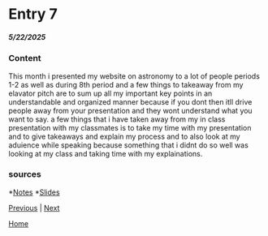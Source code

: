 # Entry 7
##### 5/22/2025

### Content
This month i presented my website on astronomy to a lot of people periods 1-2 as well as during 8th period and a few things to takeaway from my elavator pitch are to sum up all my important key points in an understandable and organized manner because if you dont then itll drive people away from your presentation and they wont understand what you want to say. a few things that i have taken away from my in class presentation with my classmates is to take my time with my presentation and to give takeaways and explain my process and to also look at my aduience while speaking because something that i didnt do so well was looking at my class and taking time with my explainations.

### sources
*[Notes](https://docs.google.com/document/d/1XJT8S4hfZrOqRuJE77YyxdEcT-xpe8Qa5nfXv4lj0fY/edit?tab=t.0)
*[Slides](https://docs.google.com/presentation/d/1Eu_DoB1AtDPFwreffgCnQiWNX0naKR0-EA5ZpFzbfHo/edit?slide=id.p#slide=id.p)


[Previous](entry06.md) | [Next](entry08.md)

[Home](../README.md)
